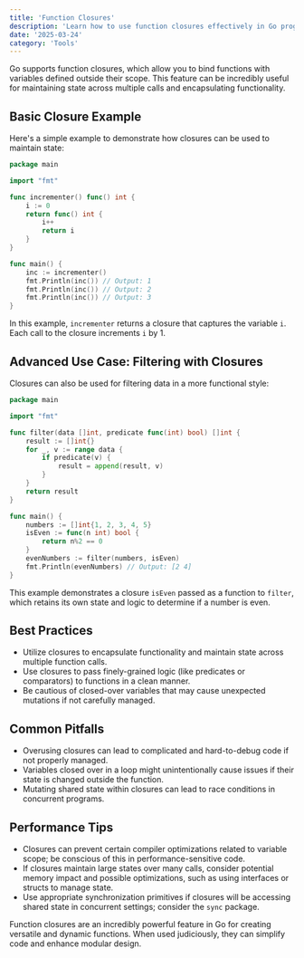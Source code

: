 ```yaml
---
title: 'Function Closures'
description: 'Learn how to use function closures effectively in Go programming to maintain state and encapsulate logic'
date: '2025-03-24'
category: 'Tools'
---
```


Go supports function closures, which allow you to bind functions with variables defined outside their scope. This feature can be incredibly useful for maintaining state across multiple calls and encapsulating functionality.

## Basic Closure Example

Here's a simple example to demonstrate how closures can be used to maintain state:

```go
package main

import "fmt"

func incrementer() func() int {
	i := 0
	return func() int {
		i++
		return i
	}
}

func main() {
	inc := incrementer()
	fmt.Println(inc()) // Output: 1
	fmt.Println(inc()) // Output: 2
	fmt.Println(inc()) // Output: 3
}
```

In this example, `incrementer` returns a closure that captures the variable `i`. Each call to the closure increments `i` by 1.

## Advanced Use Case: Filtering with Closures

Closures can also be used for filtering data in a more functional style:

```go
package main

import "fmt"

func filter(data []int, predicate func(int) bool) []int {
	result := []int{}
	for _, v := range data {
		if predicate(v) {
			result = append(result, v)
		}
	}
	return result
}

func main() {
	numbers := []int{1, 2, 3, 4, 5}
	isEven := func(n int) bool {
		return n%2 == 0
	}
	evenNumbers := filter(numbers, isEven)
	fmt.Println(evenNumbers) // Output: [2 4]
}
```

This example demonstrates a closure `isEven` passed as a function to `filter`, which retains its own state and logic to determine if a number is even.

## Best Practices

- Utilize closures to encapsulate functionality and maintain state across multiple function calls.
- Use closures to pass finely-grained logic (like predicates or comparators) to functions in a clean manner.
- Be cautious of closed-over variables that may cause unexpected mutations if not carefully managed.

## Common Pitfalls

- Overusing closures can lead to complicated and hard-to-debug code if not properly managed.
- Variables closed over in a loop might unintentionally cause issues if their state is changed outside the function.
- Mutating shared state within closures can lead to race conditions in concurrent programs.

## Performance Tips

- Closures can prevent certain compiler optimizations related to variable scope; be conscious of this in performance-sensitive code.
- If closures maintain large states over many calls, consider potential memory impact and possible optimizations, such as using interfaces or structs to manage state.
- Use appropriate synchronization primitives if closures will be accessing shared state in concurrent settings; consider the `sync` package.

Function closures are an incredibly powerful feature in Go for creating versatile and dynamic functions. When used judiciously, they can simplify code and enhance modular design.